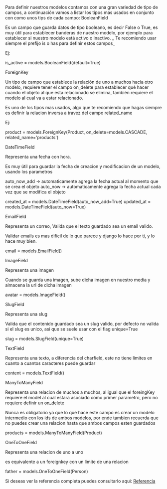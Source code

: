 Para definir nuestros modelos contamos con una gran variedad de tipo de campos, a continuación vamos a listar los tipos más usados en conjunto con como unos tips de cada campo:
BooleanField

Es un campo que guarda datos de tipo booleano, es decir False o True, es muy útil para establecer banderas de nuestro modelo, por ejemplo para establecer si nuestro modelo está activo o inactivo.
_
Te recomiendo usar siempre el prefijo is o has para definir estos campos_

Ej:

is_active = models.BooleanField(default=True)

ForeignKey

Un tipo de campo que establece la relación de uno a muchos hacia otro modelo, requiere tener el campo on_delete para establecer qué hacer cuando el objeto al que esta relacionado se elimina, también requiere el modelo al cual va a estar relacionado.

Es uno de los tipos mas usados, algo que te recomiendo que hagas siempre es definir la relacion inversa a travez del campo related_name

Ej:

product = models.ForeignKey(Product, on_delete=models.CASCADE, related_name='products')

DateTimeField

Representa una fecha con hora.

Es muy útil para guardar la fecha de creacion y modificacion de un modelo, usando los parametros

auto_now_add -> automaticamente agrega la fecha actual al momento que se crea el objeto
auto_now -> automaticamente agrega la fecha actual cada vez que se modifica el objeto

created_at = models.DateTimeField(auto_now_add=True)
updated_at = models.DateTimeField(auto_now=True)

EmailField

Representa un correo, Valida que el texto guardado sea un email valido.

Validar emails es mas dificil de lo que parece y django lo hace por ti, y lo hace muy bien.

email = models.EmailField()

ImageField

Representa una imagen

Cuando se guarda una imagen, sube dicha imagen en nuestro media y almacena la url de dicha imagen

avatar = models.ImageField()

SlugField

Representa una slug

Valida que el contenido guardado sea un slug valido, por defecto no valida si el slug es unico, asi que se suele usar con el flag unique=True

slug = models.SlugField(unique=True)

TextField

Representa una texto, a diferencia del charfield, este no tiene limites en cuanto a cuantos caracteres puede guardar

content = models.TextField()

ManyToManyField

Representa una relacion de muchos a muchos, al igual que el foreingKey requiere el model al cual estara asociado como primer parametro, pero no requiere definir un on_delete

Nunca es obligatorio ya que lo que hace este campo es crear un modelo intermedio con los ids de ambos modelos, por ende tambien recuerda que no puedes crear una relacion hasta que ambos campos esten guardados

products = models.ManyToManyField(Product)

OneToOneField

Representa una relacion de uno a uno

es equivalente a un foreignkey con un limite de una relacion

father = models.OneToOneField(Person)

Si deseas ver la referencia completa puedes consultarlo aqui: [Referencia](https://docs.djangoproject.com/es/2.0/ref/models/fields/)
